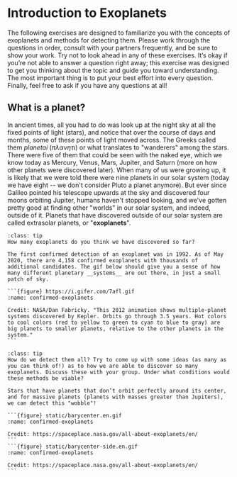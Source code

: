 # Introduction to Exoplanets

The following exercises are designed to familiarize you with the concepts of exoplanets and methods for detecting them. Please work through the questions in order, consult with your partners frequently, and be sure to show your work. Try not to look ahead in any of these exercises. It’s okay if you’re not able to answer a question right away; this exercise was designed to get you thinking about the topic and guide you toward understanding. The most important thing is to put your best effort into every question. Finally, feel free to ask if you have any questions at all! 

## What is a planet?

In ancient times, all you had to do was look up at the night sky at all the fixed points of light (stars), and notice that over the course of days and months, some of these points of light moved across. The Greeks called them *planetai* ($\pi \lambda \alpha \nu \eta \tau \iota$) or what translates to "wanderers" among the stars. There were five of them that could be seen with the naked eye, which we know today as Mercury, Venus, Mars, Jupiter, and Saturn (more on how other planets were discovered later). When many of us were growing up, it is likely that we were told there were nine planets in our solar system (today we have eight -- we don't consider Pluto a planet anymore). But ever since Galileo pointed his telescope upwards at the sky and discovered four moons orbiting Jupiter, humans haven't stopped looking, and we've gotten pretty good at finding other "worlds" in our solar system, and indeed, outside of it. Planets that have discovered outside of our solar system are called extrasolar planets, or "__exoplanets__".

```{admonition} Question 1
:class: tip
How many exoplanets do you think we have discovered so far?
```

````{dropdown} Confirmed Exoplanets
The first confirmed detection of an exoplanet was in 1992. As of May 2020, there are 4,158 confirmed exoplanets with thousands of additional candidates. The gif below should give you a sense of how many different planetary __systems__ are out there, in just a small patch of sky.

```{figure} https://i.gifer.com/7afl.gif
:name: confirmed-exoplanets

Credit: NASA/Dan Fabricky. "This 2012 animation shows multiple-planet systems discovered by Kepler. Orbits go through 3.5 years. Hot colors to cool colors (red to yellow to green to cyan to blue to gray) are big planets to smaller planets, relative to the other planets in the system."
```
````

```{admonition} Question 2
:class: tip
How do we detect them all? Try to come up with some ideas (as many as you can think of!) as to how we are able to discover so many exoplanets. Discuss these with your group. Under what conditions would these methods be viable?
```

````{dropdown} Wobbly Stars
Stars that have planets that don’t orbit perfectly around its center, and for massive planets (planets with masses greater than Jupiters), we can detect this "wobble"!

```{figure} static/barycenter.en.gif
:name: confirmed-exoplanets

Credit: https://spaceplace.nasa.gov/all-about-exoplanets/en/
```
```{figure} static/barycenter-side.en.gif
:name: confirmed-exoplanets

Credit: https://spaceplace.nasa.gov/all-about-exoplanets/en/
```
````